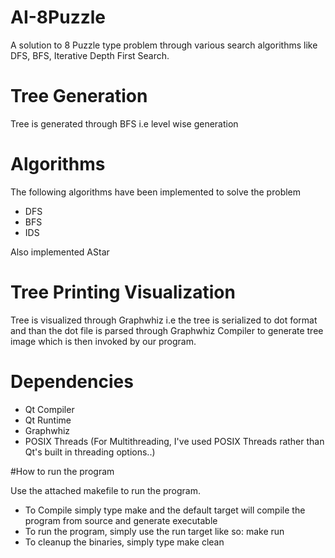 # AI-8Puzzle

A solution to 8 Puzzle type problem through various search algorithms like DFS, BFS, Iterative Depth First Search.

# Tree Generation

Tree is generated through BFS i.e level wise generation

# Algorithms

The following algorithms have been implemented to solve the problem

* DFS
* BFS
* IDS

Also implemented AStar

# Tree Printing Visualization

Tree is visualized through Graphwhiz i.e the tree is serialized to dot format and than the dot file is parsed through Graphwhiz Compiler
to generate tree image which is then invoked by our program.

# Dependencies

* Qt Compiler
* Qt Runtime
* Graphwhiz
* POSIX Threads (For Multithreading, I've used POSIX Threads rather than Qt's built in threading options..)

#How to run the program

Use the attached makefile to run the program. 
* To Compile simply type make and the default target will compile the program from source and generate executable
* To run the program, simply use the run target like so: make run
* To cleanup the binaries, simply type make clean




